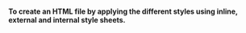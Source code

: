 #### To create an HTML file by applying the different styles using inline, external and internal style sheets.
